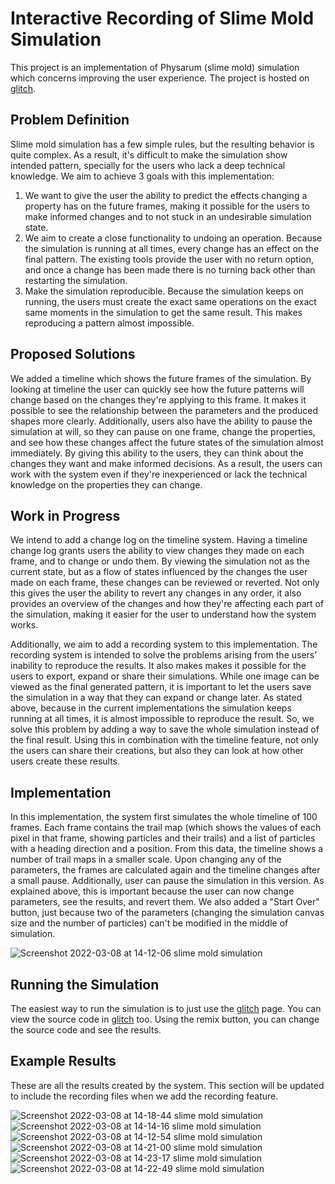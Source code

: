 # Interactive Recording of Slime Mold Simulation

This project is an implementation of Physarum (slime mold) simulation which concerns improving the user experience. The project is hosted on [glitch](https://slime-mold-timeline-simulation.glitch.me/).

## Problem Definition

Slime mold simulation has a few simple rules, but the resulting behavior is quite complex. As a result, it's difficult to make the simulation show intended pattern, specially for the users who lack a deep technical knowledge. We aim to achieve 3 goals with this implementation:
1. We want to give the user the ability to predict the effects changing a property has on the future frames, making it possible for the users to make informed changes and to not stuck in an undesirable simulation state.
2. We aim to create a close functionality to undoing an operation. Because the simulation is running at all times, every change has an effect on the final pattern. The existing tools provide the user with no return option, and once a change has been made there is no turning back other than restarting the simulation.
3. Make the simulation reproducible. Because the simulation keeps on running, the users must create the exact same operations on the exact same moments in the simulation to get the same result. This makes reproducing a pattern almost impossible.

## Proposed Solutions

We added a timeline which shows the future frames of the simulation. By looking at timeline the user can quickly see how the future patterns will change based on the changes they're applying to this frame. It makes it possible to see the relationship between the parameters and the produced shapes more clearly. Additionally, users also have the ability to pause the simulation at will, so they can pause on one frame, change the properties, and see how these changes affect the future states of the simulation almost immediately. By giving this ability to the users, they can think about the changes they want and make informed decisions. As a result, the users can work with the system even if they're inexperienced or lack the technical knowledge on the properties they can change.

## Work in Progress

We intend to add a change log on the timeline system. Having a timeline change log grants users the ability to view changes they made on each frame, and to change or undo them. By viewing the simulation not as the current state, but as a flow of states influenced by the changes the user made on each frame, these changes can be reviewed or reverted. Not only this gives the user the ability to revert any changes in any order, it also provides an overview of the changes and how they're affecting each part of the simulation, making it easier for the user to understand how the system works.

Additionally, we aim to add a recording system to this implementation. The recording system is intended to solve the problems arising from the users' inability to reproduce the results. It also makes makes it possible for the users to export, expand or share their simulations. While one image can be viewed as the final generated pattern, it is important to let the users save the simulation in a way that they can expand or change later. As stated above, because in the current implementations the simulation keeps running at all times, it is almost impossible to reproduce the result. So, we solve this problem by adding a way to save the whole simulation instead of the final result. Using this in combination with the timeline feature, not only the users can share their creations, but also they can look at how other users create these results.

## Implementation

In this implementation, the system first simulates the whole timeline of 100 frames. Each frame contains the trail map (which shows the values of each pixel in that frame, showing particles and their trails) and a list of particles with a heading direction and a position. From this data, the timeline shows a number of trail maps in a smaller scale. Upon changing any of the parameters, the frames are calculated again and the timeline changes after a small pause.
Additionally, user can pause the simulation in this version. As explained above, this is important because the user can now change parameters, see the results, and revert them. We also added a "Start Over" button, just because two of the parameters (changing the simulation canvas size and the number of particles) can't be modified in the middle of simulation.

![Screenshot 2022-03-08 at 14-12-06 slime mold simulation](https://user-images.githubusercontent.com/25642714/157334554-33118789-7855-4f4e-aceb-e964faa6fec1.png)

## Running the Simulation

The easiest way to run the simulation is to just use the  [glitch](https://slime-mold-timeline-simulation.glitch.me/) page. You can view the source code in [glitch](https://glitch.com/edit/#!/slime-mold-timeline-simulation) too. Using the remix button, you can change the source code and see the results.

## Example Results

These are all the results created by the system. This section will be updated to include the recording files when we add the recording feature.

![Screenshot 2022-03-08 at 14-18-44 slime mold simulation](https://user-images.githubusercontent.com/25642714/157335648-d0006749-c33b-4973-a8c9-dae76f88ab3b.png)
![Screenshot 2022-03-08 at 14-14-16 slime mold simulation](https://user-images.githubusercontent.com/25642714/157335650-3fdc50f9-c4ce-4d1e-81be-1a6924dd2a34.png)
![Screenshot 2022-03-08 at 14-12-54 slime mold simulation](https://user-images.githubusercontent.com/25642714/157335651-3d3e053f-5faa-4167-a2b7-57182fc37227.png)
![Screenshot 2022-03-08 at 14-21-00 slime mold simulation](https://user-images.githubusercontent.com/25642714/157335653-e675f2ba-9d05-4473-a11b-2146c0ea82c2.png)
![Screenshot 2022-03-08 at 14-23-17 slime mold simulation](https://user-images.githubusercontent.com/25642714/157335974-a1a83693-7cc2-4d06-9880-a330c69a5122.png)
![Screenshot 2022-03-08 at 14-22-49 slime mold simulation](https://user-images.githubusercontent.com/25642714/157335976-7fb09835-ace5-4a59-a833-8e5fcefb1fda.png)
